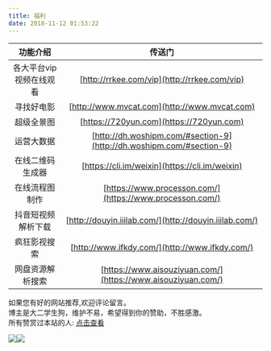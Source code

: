 ```yaml
---
title: 福利
date: 2018-11-12 01:53:22
---
```


| 功能介绍 | 传送门 |
| :----:| :----: |
| 各大平台vip视频在线观看 | [http://rrkee.com/vip](http://rrkee.com/vip) |
| 寻找好电影 | [http://www.mvcat.com](http://www.mvcat.com) |
| 超级全景图 | [https://720yun.com](https://720yun.com) |
| 运营大数据 | [http://dh.woshipm.com/#section-9](http://dh.woshipm.com/#section-9) |
| 在线二维码生成器 | [https://cli.im/weixin](https://cli.im/weixin) |
| 在线流程图制作 | [https://www.processon.com/](https://www.processon.com/) |
| 抖音短视频解析下载 | [http://douyin.iiilab.com/](http://douyin.iiilab.com/) |
| 疯狂影视搜索 | [http://www.ifkdy.com/](http://www.ifkdy.com/) |
| 网盘资源解析搜索 | [https://www.aisouziyuan.com/](https://www.aisouziyuan.com/) |
如果您有好的网站推荐,欢迎评论留言。   
博主是大二学生狗，维护不易，希望得到你的赞助，不胜感激。  
所有赞赏过本站的人: [点击查看](https://inspurer.github.io/thank/)   
    
![](/images/alipay-min.png)![](/images/wechat-min.png)   